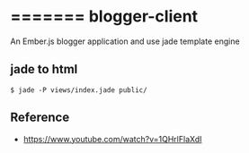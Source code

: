 =======
blogger-client
==============

An Ember.js blogger application and use jade template engine

## jade to html

`$ jade -P views/index.jade public/`

## Reference

- https://www.youtube.com/watch?v=1QHrlFlaXdI
